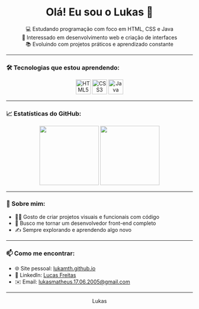 <h1 align="center">Olá! Eu sou o Lukas 👋</h1>

<p align="center">
  💻 Estudando programação com foco em HTML, CSS e Java<br>
  🌱 Interessado em desenvolvimento web e criação de interfaces<br>
  📚 Evoluindo com projetos práticos e aprendizado constante<br>
</p>

---

### 🛠️ Tecnologias que estou aprendendo:

<div align="center">
  <img src="https://cdn.jsdelivr.net/gh/devicons/devicon/icons/html5/html5-original.svg" width="40px" alt="HTML5"/>
  <img src="https://cdn.jsdelivr.net/gh/devicons/devicon/icons/css3/css3-original.svg" width="40px" alt="CSS3"/>
  <img src="https://cdn.jsdelivr.net/gh/devicons/devicon/icons/java/java-original.svg" width="40px" alt="Java"/>
</div>

---

### 📈 Estatísticas do GitHub:

<div align="center">
  <img height="160em" src="https://github-readme-stats.vercel.app/api?username=Lukamth&show_icons=true&theme=tokyonight"/>
  <img height="160em" src="https://github-readme-stats.vercel.app/api/top-langs/?username=Lukamth&layout=compact&theme=tokyonight"/>
</div>

---

### 💬 Sobre mim:

- 👨‍💻 Gosto de criar projetos visuais e funcionais com código  
- 🚀 Busco me tornar um desenvolvedor front-end completo  
- ✍️ Sempre explorando e aprendendo algo novo

---

### 📫 Como me encontrar:

- 🌐 Site pessoal: [lukamth.github.io](https://lukamth.github.io)  
- 🔗 LinkedIn: [Lucas Freitas](https://www.linkedin.com/in/lucas-freitas-8784b736b)  
- ✉️ Email: lukasmatheus.17.06.2005@gmail.com

---

<p align="center">Lukas</p>



